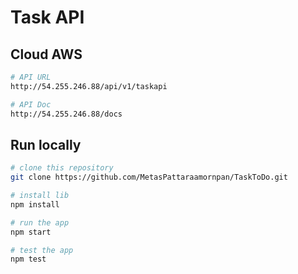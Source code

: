 # Task API

## Cloud AWS

```bash
# API URL
http://54.255.246.88/api/v1/taskapi

# API Doc
http://54.255.246.88/docs
```

## Run locally

```bash
# clone this repository
git clone https://github.com/MetasPattaraamornpan/TaskToDo.git

# install lib
npm install

# run the app
npm start

# test the app
npm test
```
